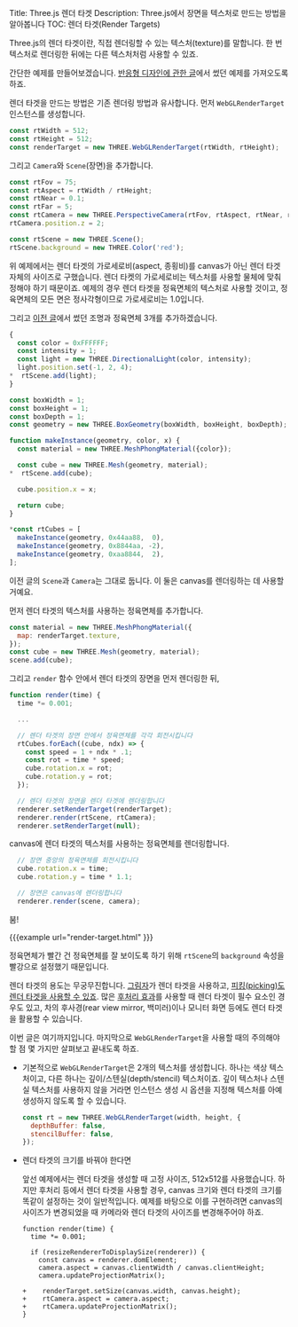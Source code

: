 Title: Three.js 렌더 타겟
Description: Three.js에서 장면을 텍스처로 만드는 방법을 알아봅니다
TOC: 렌더 타겟(Render Targets)

Three.js의 렌더 타겟이란, 직접 렌더링할 수 있는 텍스처(texture)를 말합니다.
한 번 텍스처로 렌더링한 뒤에는 다른 텍스처처럼 사용할 수 있죠.

간단한 예제를 만들어보겠습니다. [반응형 디자인에 관한 글](responsive.html)에서
썼던 예제를 가져오도록 하죠.

렌더 타겟을 만드는 방법은 기존 렌더링 방법과 유사합니다. 먼저 `WebGLRenderTarget` 인스턴스를
생성합니다.

```js
const rtWidth = 512;
const rtHeight = 512;
const renderTarget = new THREE.WebGLRenderTarget(rtWidth, rtHeight);
```

그리고 `Camera`와 `Scene`(장면)을 추가합니다.

```js
const rtFov = 75;
const rtAspect = rtWidth / rtHeight;
const rtNear = 0.1;
const rtFar = 5;
const rtCamera = new THREE.PerspectiveCamera(rtFov, rtAspect, rtNear, rtFar);
rtCamera.position.z = 2;

const rtScene = new THREE.Scene();
rtScene.background = new THREE.Color('red');
```

위 예제에서는 렌더 타겟의 가로세로비(aspect, 종횡비)를 canvas가 아닌 렌더 타겟
자체의 사이즈로 구했습니다. 렌더 타켓의 가로세로비는 텍스처를 사용할 물체에 맞춰
정해야 하기 때문이죠. 예제의 경우 렌더 타겟을 정육면체의 텍스처로 사용할 것이고,
정육면체의 모든 면은 정사각형이므로 가로세로비는 1.0입니다.

그리고 [이전 글](responsive.html)에서 썼던 조명과 정육면체 3개를 추가하겠습니다.

```js
{
  const color = 0xFFFFFF;
  const intensity = 1;
  const light = new THREE.DirectionalLight(color, intensity);
  light.position.set(-1, 2, 4);
*  rtScene.add(light);
}

const boxWidth = 1;
const boxHeight = 1;
const boxDepth = 1;
const geometry = new THREE.BoxGeometry(boxWidth, boxHeight, boxDepth);

function makeInstance(geometry, color, x) {
  const material = new THREE.MeshPhongMaterial({color});

  const cube = new THREE.Mesh(geometry, material);
*  rtScene.add(cube);

  cube.position.x = x;

  return cube;
}

*const rtCubes = [
  makeInstance(geometry, 0x44aa88,  0),
  makeInstance(geometry, 0x8844aa, -2),
  makeInstance(geometry, 0xaa8844,  2),
];
```

이전 글의 `Scene`과 `Camera`는 그대로 둡니다. 이 둘은 canvas를 렌더링하는
데 사용할 거예요.

먼저 렌더 타겟의 텍스처를 사용하는 정육면체를 추가합니다.

```js
const material = new THREE.MeshPhongMaterial({
  map: renderTarget.texture,
});
const cube = new THREE.Mesh(geometry, material);
scene.add(cube);
```

그리고 `render` 함수 안에서 렌더 타겟의 장면을 먼저 렌더링한 뒤,

```js
function render(time) {
  time *= 0.001;

  ...

  // 렌더 타겟의 장면 안에서 정육면체를 각각 회전시킵니다
  rtCubes.forEach((cube, ndx) => {
    const speed = 1 + ndx * .1;
    const rot = time * speed;
    cube.rotation.x = rot;
    cube.rotation.y = rot;
  });

  // 렌더 타겟의 장면을 렌더 타겟에 렌더링합니다
  renderer.setRenderTarget(renderTarget);
  renderer.render(rtScene, rtCamera);
  renderer.setRenderTarget(null);
```

canvas에 렌더 타겟의 텍스처를 사용하는 정육면체를 렌더링합니다.

```js
  // 장면 중앙의 정육면체를 회전시킵니다
  cube.rotation.x = time;
  cube.rotation.y = time * 1.1;

  // 장면은 canvas에 렌더링합니다
  renderer.render(scene, camera);
```

붐!

{{{example url="render-target.html" }}}

정육면체가 빨간 건 정육면체를 잘 보이도록 하기 위해 `rtScene`의 `background`
속성을 빨강으로 설정했기 때문입니다.

렌더 타겟의 용도는 무궁무진합니다. [그림자](shadows.html)가 렌더 타겟을
사용하고, [피킹(picking)도 렌더 타겟을 사용할 수 있죠](picking.html).
많은 [후처리 효과](post-processing.html)를 사용할 때 렌더 타겟이 필수
요소인 경우도 있고, 차의 후사경(rear view mirror, 백미러)이나 모니터 화면 등에도
렌더 타겟을 활용할 수 있습니다.

이번 글은 여기까지입니다. 마지막으로 `WebGLRenderTarget`을 사용할 때의 주의해야
할 점 몇 가지만 살펴보고 끝내도록 하죠.

* 기본적으로 `WebGLRenderTarget`은 2개의 텍스처를 생성합니다. 하나는 색상 텍스처이고, 다른 하나는 깊이/스텐실(depth/stencil) 텍스처이죠. 깊이 텍스처나 스텐실 텍스처를 사용하지 않을 거라면 인스턴스 생성 시 옵션을 지정해 텍스처를 아예 생성하지 않도록 할 수 있습니다.

    ```js
    const rt = new THREE.WebGLRenderTarget(width, height, {
      depthBuffer: false,
      stencilBuffer: false,
    });
    ```

* 렌더 타겟의 크기를 바꿔야 한다면

  앞선 예제에서는 렌더 타겟을 생성할 때 고정 사이즈, 512x512를 사용했습니다. 하지만 후처리 등에서 렌더 타겟을 사용할 경우, canvas 크기와 렌더 타겟의 크기를 똑같이 설정하는 것이 일반적입니다. 예제를 바탕으로 이를 구현하려면 canvas의 사이즈가 변경되었을 때 카메라와 렌더 타겟의 사이즈를 변경해주어야 하죠.

      function render(time) {
        time *= 0.001;

        if (resizeRendererToDisplaySize(renderer)) {
          const canvas = renderer.domElement;
          camera.aspect = canvas.clientWidth / canvas.clientHeight;
          camera.updateProjectionMatrix();

      +    renderTarget.setSize(canvas.width, canvas.height);
      +    rtCamera.aspect = camera.aspect;
      +    rtCamera.updateProjectionMatrix();
      }
